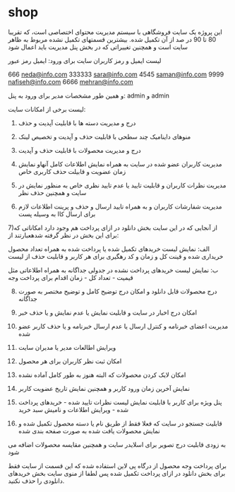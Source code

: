 # shop
این پروژه یک سایت فروشگاهی با سیستم مدیریت محتوای اختصاصی است، که تقریبا 80 تا 90 در صد از آن تکمیل شده.
بیشترین قسمتهای تکمیل نشده مربوط به ظاهر سایت است و همچنین تغییراتی که در بخش پنل مدیریت باید اعمال شود

لیست ایمیل و رمز کاربران سایت برای ورود:
ایمیل                                  رمز عبور

  666                                    neda@info.com
  333333                                 sara@info.com
  4545                                   saman@info.com
  9999                                   nafiseh@info.com
  6666                                   mehran@info.com
  
 و همین طور مشخصات مدیر برای ورود به پنل:
 admin و admin


لیست برخی از امکانات سایت:

1) درج و مدیریت دسته ها با قابلیت آپدیت و حذف

2) منوهای داینامیک چند سطحی با قابلیت حذف و آپدیت و تخصیص لینک

3) درج و مدیریت محصولات با قابلیت حذف و آپدیت

4) مدیریت کاربران عضو شده در سایت به همراه نمایش اطلاعات کامل آنهاو نمایش زمان عضویت و قابیلت حذف کاربری خاص

5) مدیریت نظرات کاربران و قابلیت تایید یا عدم تایید نظری خاص به منظور نمایش در سایت و همچنین حذف نظر

6) مدیریت شفارشات کاربران و به همراه تایید ارسال و حذف و پرینت اطلاعات لازم برای ارسال کاا به وسیله پست

7)از آنجایی که در این سایت بخش دانلود در ازای پرداخت هم وجود دارد امکاناتی که برای این بخش در نظر گرفته شدهعبارتند از: 

الف: نمایش لیست خریدهای تکمیل شده یا پرداخت شده به همراه تعداد محصول خریداری شده و قینت کل و زمان و کد رهگیری برای هر کاربر و قابلیت حذف از لیست

ب: نمایش لیست خریدهای پرداخت نشده در جدولی جداگانه به همراه اطلاعاتی مثل قیمیت - تعداد کل - زمان اقدام برای پرداخت وجه

8) درج محصولات قابل دانلود و امکان درج توضیح کامل و توضیح مختصر به صورت جداگانه

9) امکان درج اخبار در سایت و قابلیت نمایش یا عدم نمایش و یا حذف خبر

10) مدیریت اعضای خبرنامه و کنترل ارسال یا عدم ارسال خبرنامه و یا حذف کاربر عضو شده

11) ویرایش اطالعات مدیر یا مدیران سایت

12) امکان ثبت نظر کاربران برای هر محصول 

13) امکان لایک کردن محصولات که البته هنوز به طور کامل آماده نشده

14) نمایش آخرین زمان ورود کاربر و همچنین نمایش تاریخ عضویت کاربر

15) پنل ویژه برای کاربر با قابلیت نمایش لیست نظرات تایید شده - خریدهای پرداخت شده - ویرایش اطلاعات و نامیش سبد خرید 

16) قابلیت جستجو در سایت که فعلا فقط از طریق نام یا دسته محصول تکمیل شده و نمایش محصولات یافت شده به صورت صفحه بندی شده

به زودی قابلیت درج تصویر برای اسلایدر سایت و همچنین مقایسه محصولات اضافه می شود

برای پرداخت وجه محصول از درگاه پی لاین استفاده شده که این قسمت از سایت فقط برای بخش دانلود در ازای پرداخت تکمیل شده پس لطفا از منوی سایت بخش خریدهای دانلودی را حذف نکنید.

